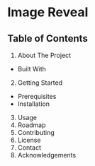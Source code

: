 # Image Reveal
## Table of Contents
1. About The Project
 - Built With
2. Getting Started
 - Prerequisites
 - Installation
3. Usage
4. Roadmap
5. Contributing
6. License
7. Contact
8. Acknowledgements
